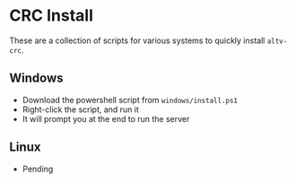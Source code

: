# CRC Install

These are a collection of scripts for various systems to quickly install `altv-crc`.

## Windows

* Download the powershell script from `windows/install.ps1`
* Right-click the script, and run it
* It will prompt you at the end to run the server

## Linux

* Pending
